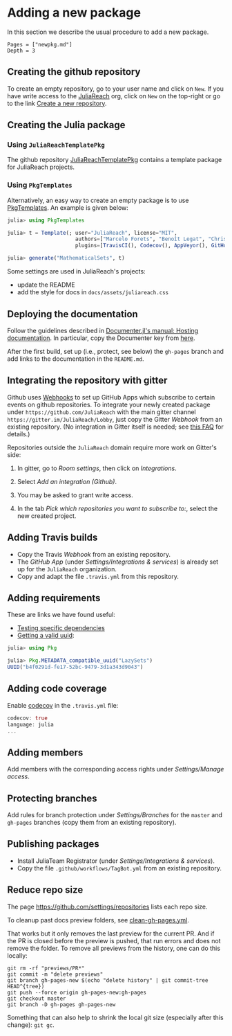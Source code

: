 # Adding a new package

In this section we describe the usual procedure to add a new package.

```@contents
Pages = ["newpkg.md"]
Depth = 3
```

## Creating the github repository

To create an empty repository, go to your user name and click on `New`. If you have write access to the [JuliaReach](http://juliareach.org) org, click on `New` on the top-right or go to the link [Create a new repository](https://github.com/organizations/JuliaReach/repositories/new).

## Creating the Julia package

### Using `JuliaReachTemplatePkg`

The github repository [JuliaReachTemplatePkg](https://github.com/JuliaReach/JuliaReachTemplatePkg)
contains a template package for JuliaReach projects.

### Using `PkgTemplates`

Alternatively, an easy way to create an empty package is to use
[PkgTemplates](https://github.com/invenia/PkgTemplates.jl).
An example is given below:

```julia
julia> using PkgTemplates

julia> t = Template(; user="JuliaReach", license="MIT",
                      authors=["Marcelo Forets", "Benoît Legat", "Christian Schilling"],
                      plugins=[TravisCI(), Codecov(), AppVeyor(), GitHubPages()])

julia> generate("MathematicalSets", t)
```

Some settings are used in JuliaReach's projects:

- update the README
- add the style for docs in `docs/assets/juliareach.css`

## Deploying the documentation

Follow the guidelines described in
[Documenter.jl's manual: Hosting documentation](https://juliadocs.github.io/Documenter.jl/stable/man/hosting/).
In particular, copy the Documenter key from
[here](https://juliadocs.github.io/Documenter.jl/stable/man/hosting/).

After the first build, set up (i.e., protect, see below) the `gh-pages` branch
and add links to the documentation in the `README.md`.

## Integrating the repository with gitter

Github uses [Webhooks](https://developer.github.com/webhooks/) to set up GitHub
Apps which subscribe to certain events on github repositories.
To integrate your newly created package under `https://github.com/JuliaReach`
with the main gitter channel `https://gitter.im/JuliaReach/Lobby`, just copy the
Gitter *Webhook* from an existing repository.
(No integration in Gitter itself is needed; see
[this FAQ](https://gitlab.com/gitlab-org/gitter/webapp/blob/develop/docs/faq.md#what-happens-if-i-rename-something-on-github-org-repo) for details.)

Repositories outside the `JuliaReach` domain require more work on Gitter's side:

1. In gitter, go to *Room settings*, then click on *Integrations*.

2. Select *Add an integration (Github)*.

3. You may be asked to grant write access.

4. In the tab *Pick which repositories you want to subscribe to:*, select the
new created project.

## Adding Travis builds

- Copy the Travis *Webhook* from an existing repository.
- The *GitHub App* (under *Settings/Integrations & services*) is already set up
for the `JuliaReach` organization.
- Copy and adapt the file `.travis.yml` from this repository.

## Adding requirements

These are links we have found useful:

- [Testing specific dependencies](https://julialang.github.io/Pkg.jl/dev/creating-packages/#Test-specific-dependencies-1)
- [Getting a valid uuid](https://discourse.julialang.org/t/pkg-api-for-getting-uuid-of-another-package/15061/2):

```julia
julia> using Pkg

julia> Pkg.METADATA_compatible_uuid("LazySets")
UUID("b4f0291d-fe17-52bc-9479-3d1a343d9043")
```

## Adding code coverage

Enable [codecov](https://codecov.io/) in the `.travis.yml` file:

```julia
codecov: true
language: julia
...
```

## Adding members

Add members with the corresponding access rights under *Settings/Manage access*.

## Protecting branches

Add rules for branch protection under *Settings/Branches* for the `master` and
`gh-pages` branches (copy them from an existing repository).

## Publishing packages

- Install JuliaTeam Registrator (under *Settings/Integrations & services*).
- Copy the file `.github/workflows/TagBot.yml` from an existing repository.

## Reduce repo size

The page  https://github.com/settings/repositories lists each repo size.

To cleanup past docs preview folders, see [clean-gh-pages.yml](https://raw.githubusercontent.com/JuliaReach/NeuralNetworkAnalysis.jl/master/.github/workflows/clean-gh-pages.yml).

That works but it only removes the last preview for the current PR. And if the PR is closed before the preview is pushed, that run errors and does not remove the folder. To remove all previews from the history, one can do this locally:

```
git rm -rf "previews/PR*"
git commit -m "delete previews"
git branch gh-pages-new $(echo "delete history" | git commit-tree HEAD^{tree})
git push --force origin gh-pages-new:gh-pages
git checkout master
git branch -D gh-pages gh-pages-new
```

Something that can also help to shrink the local git size (especially after this change): `git gc`.
